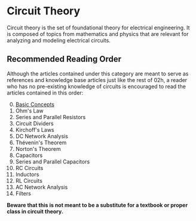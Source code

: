 # Circuit Theory

Circuit theory is the set of foundational theory for electrical engineering. It is composed of topics from mathematics and physics that are relevant for analyzing and modeling electrical circuits.

## Recommended Reading Order

Although the articles contained under this category are meant to serve as references and knowledge base articles just like the rest of 02h, a reader who has no pre-existing knowledge of circuits is encouraged to read the articles contained in this order:

0. [Basic Concepts](basic-concepts.md)
0. Ohm's Law
0. Series and Parallel Resistors
0. Circuit Dividers
0. Kirchoff's Laws
0. DC Network Analysis
0. Thévenin's Theorem
0. Norton's Theorem
0. Capacitors
0. Series and Parallel Capacitors
0. RC Circuits
0. Inductors
0. RL Circuits
0. AC Network Analysis
0. Filters

**Beware that this is not meant to be a substitute for a textbook or proper class in circuit theory.**
